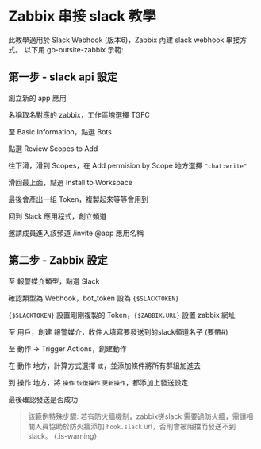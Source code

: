 # Zabbix 串接 slack 教學

此教學適用於 Slack Webhook (版本6)，Zabbix 內建 slack webhook 串接方式。
以下用 gb-outsite-zabbix 示範:

## 第一步 - slack api 設定
創立新的 app 應用

名稱取名對應的 zabbix，工作區塊選擇 TGFC

至 Basic Information，點選 Bots

點選 Review Scopes to Add

往下滑，滑到 Scopes，在 Add permision by Scope 地方選擇 `"chat:write"`

滑回最上面，點選 Install to Workspace

最後會產出一組 Token，複製起來等等會用到

回到 Slack 應用程式，創立頻道

邀請成員進入該頻道 /invite @app 應用名稱

## 第二步 - Zabbix 設定
至 報警媒介類型，點選 Slack

確認類型為 Webhook，bot_token 設為 `{$SLACKTOKEN}`

`{$SLACKTOKEN}` 設置剛剛複製的 Token，`{$ZABBIX.URL}` 設置 zabbix 網址

至 用戶，創建 報警媒介，收件人填寫要發送到的slack頻道名子 (要帶#)

至 動作 -> Trigger Actions，創建動作

在 動作 地方，計算方式選擇 `或`，並添加條件將所有群組加進去

到 操作 地方，將 `操作` `恢復操作` `更新操作`，都添加上發送設定

最後確認發送是否成功

> 該範例特殊步驟:
> 若有防火牆機制，zabbix搓slack 需要過防火牆，需請相關人員協助於防火牆添加 `hook.slack` url，否則會被阻擋而發送不到slack。
{.is-warning}
